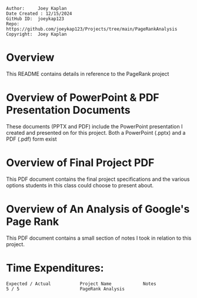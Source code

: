 ```
Author:     Joey Kaplan
Date Created : 12/15/2024
GitHub ID:  joeykap123
Repo:       https://github.com/joeykap123/Projects/tree/main/PageRankAnalysis
Copyright:  Joey Kaplan
```
# Overview
  This README contains details in reference to the PageRank project

# Overview of PowerPoint & PDF Presentation Documents
  These documents (PPTX and PDF) include the PowerPoint presentation I created and presented on for this project. Both a PowerPoint (.pptx) and a PDF (.pdf) form exist

# Overview of Final Project PDF
  This PDF document contains the final project specifications and the various options students in this class could choose to present about.

# Overview of An Analysis of Google's Page Rank 
  This PDF document contains a small section of notes I took in relation to this project. 

# Time Expenditures:

    Expected / Actual           Project Name            Notes
    5 / 5                       PageRank Analysis
